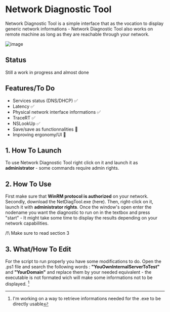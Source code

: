 # **Network Diagnostic Tool**

Network Diagnostic Tool is a simple interface that as the vocation to display generic network informations - Network Diagnostic Tool also works on remote machine as long as they are reachable through your network.

![image](https://github.com/user-attachments/assets/12ba8600-3c88-40cb-896e-80a4cbbebc2d)

## Status

Still a work in progress and almost done

## Features/To Do

-  Services status (DNS/DHCP) ✅ 
-  Latency ✅ 
-  Physical network interface informations ✅ 
-  TraceRT ✅
-  NSLookUp ✅
-  Save/save as functionnalities 🔨
-  Improving ergonomy/UI 🔨

##  **1. How To Launch** 

To use Network Diagnostic Tool right click on it and launch it as **administrator** - some commands require admin rights. 

## **2. How To Use**

First make sure that **WinRM protocol is authorized** on your network. Secondly, download the NetDiagTool.exe (here). Then, right-click on it, launch it with **administrator rights**. Once the window's open enter the nodename you want the diagnostic to run on in the textbox and press "start" - It might take some time to display the results depending on your network capabilities.

/!\ Make sure to read section 3

## **3. What/How To Edit**

For the script to run properly you have some modifications to do. Open the .ps1 file and search the following words : **"YouOwnInternalServerToTest"** and **"YourDomain"** and replace them by your needed equivalent - the executable is not formated wich will make some informations not to be displayed. [^1]

[^1]: I'm working on a way to retrieve informations needed for the .exe to be directly usable

